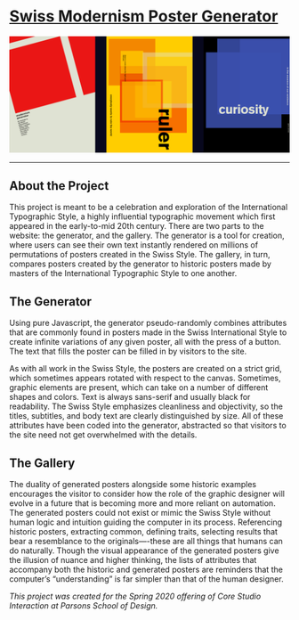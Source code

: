 # [Swiss Modernism Poster Generator](https://hsharriman.github.io/core-interaction/project2/index.html)
![](./img/swissexamples.png)

---

## About the Project
This project is meant to be a celebration and exploration of the International Typographic Style, a highly influential typographic movement which first appeared in the early-to-mid 20th century. There are two parts to the website: the generator, and the gallery. The generator is a tool for creation, where users can see their own text instantly rendered on millions of permutations of posters created in the Swiss Style. The gallery, in turn, compares posters created by the generator to historic posters made by masters of the International Typographic Style to one another.

## The Generator
Using pure Javascript, the generator pseudo-randomly combines attributes that are commonly found in posters made in the Swiss International Style to create infinite variations of any given poster, all with the press of a button. The text that fills the poster can be filled in by visitors to the site.

As with all work in the Swiss Style, the posters are created on a strict grid, which sometimes appears rotated with respect to the canvas. Sometimes, graphic elements are present, which can take on a number of different shapes and colors. Text is always sans-serif and usually black for readability. The Swiss Style emphasizes cleanliness and objectivity, so the titles, subtitles, and body text are clearly distinguished by size. All of these attributes have been coded into the generator, abstracted so that visitors to the site need not get overwhelmed with the details.

## The Gallery
The duality of generated posters alongside some historic examples encourages the visitor to consider how the role of the graphic designer will evolve in a future that is becoming more and more reliant on automation. The generated posters could not exist or mimic the Swiss Style without human logic and intuition guiding the computer in its process. Referencing historic posters, extracting common, defining traits, selecting results that bear a resemblance to the originals—-these are all things that humans can do naturally. Though the visual appearance of the generated posters give the illusion of nuance and higher thinking, the lists of attributes that accompany both the historic and generated posters are reminders that the computer’s “understanding” is far simpler than that of the human designer.

_This project was created for the Spring 2020 offering of Core Studio Interaction at Parsons School of Design._
